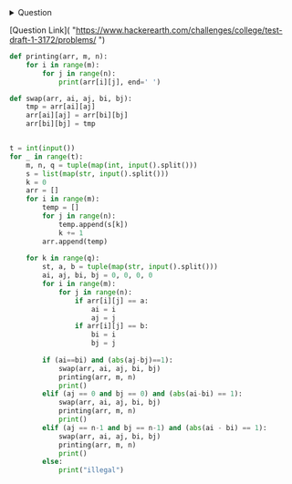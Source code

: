 <details><summary>Question</summary>
<p>
Before a quiz, the students of a batch have arranged themselves as per a convenient order in a m×n grid, representing m rows of seats, each row with n consecutive seats. The instructor however has a plan and wants to disrupt the order. He can ask two students sitting consecutively in a row to swap seats, two students sitting at the 1st position of consecutive rows to swap seats, and two students sitting at the last position of consequitive rows to swap seats. The instructor gives instructions as “swap <roll1> <roll2> where <roll1>” and <roll2> are the roll numbers of students who need to swap places. Many inputs will be invalid, where students are not consequitive and should be neglected. A student cannot swap with himself/herself.



Input Format: The first input is the number of test cases. For each test case, the first 3 inputs are m (number of rows), n (number of columns) and q (number of instructor instructions). The next line contains mn students in a row major format as per their current seating. The next q lines contain 1 instruction each.

 

Output Format: After each instruction, print the students as per the current seating in a row major format. Print illegal if the swap is not valid.

 

Sample Input

1

3 3 5

IIT1 IIT2 IIT3 IIT4 IIT5 IIT6 IIT7 IIT8 IIT9

swap IIT1 IIT4

swap IIT2 IIT5

swap IIT3 IIT6

swap IIT4 IIT2

swap IIT6 IIT4

 

Sample Output

IIT4 IIT2 IIT3 IIT1 IIT5 IIT6 IIT7 IIT8 IIT9

illegal

IIT4 IIT2 IIT6 IIT1 IIT5 IIT3 IIT7 IIT8 IIT9

IIT2 IIT4 IIT6 IIT1 IIT5 IIT3 IIT7 IIT8 IIT9

IIT2 IIT6 IIT4 IIT1 IIT5 IIT3 IIT7 IIT8 IIT9
</p>
</details>

[Question Link]( "https://www.hackerearth.com/challenges/college/test-draft-1-3172/problems/ ")

```python
def printing(arr, m, n):
    for i in range(m):
        for j in range(n):
            print(arr[i][j], end=' ')

def swap(arr, ai, aj, bi, bj):
    tmp = arr[ai][aj]
    arr[ai][aj] = arr[bi][bj]
    arr[bi][bj] = tmp


t = int(input())
for _ in range(t):
    m, n, q = tuple(map(int, input().split()))
    s = list(map(str, input().split()))
    k = 0
    arr = []
    for i in range(m):
        temp = []
        for j in range(n):
            temp.append(s[k])
            k += 1
        arr.append(temp)
    
    for k in range(q):
        st, a, b = tuple(map(str, input().split()))
        ai, aj, bi, bj = 0, 0, 0, 0
        for i in range(m):
            for j in range(n):
                if arr[i][j] == a:
                    ai = i
                    aj = j
                if arr[i][j] == b:
                    bi = i
                    bj = j
    
        if (ai==bi) and (abs(aj-bj)==1):
            swap(arr, ai, aj, bi, bj)
            printing(arr, m, n)
            print()
        elif (aj == 0 and bj == 0) and (abs(ai-bi) == 1):
            swap(arr, ai, aj, bi, bj)
            printing(arr, m, n)
            print()
        elif (aj == n-1 and bj == n-1) and (abs(ai - bi) == 1):
            swap(arr, ai, aj, bi, bj)
            printing(arr, m, n)
            print()
        else:
            print("illegal")

```
